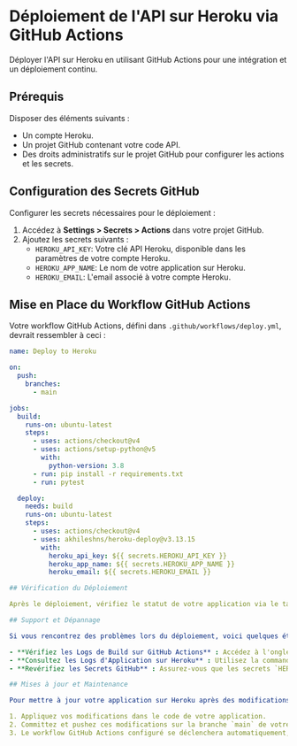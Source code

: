 # Déploiement de l'API sur Heroku via GitHub Actions

Déployer l'API sur Heroku en utilisant GitHub Actions pour une intégration et un déploiement continu.

## Prérequis

Disposer des éléments suivants :

- Un compte Heroku.
- Un projet GitHub contenant votre code API.
- Des droits administratifs sur le projet GitHub pour configurer les actions et les secrets.

## Configuration des Secrets GitHub

Configurer les secrets nécessaires pour le déploiement :

1. Accédez à **Settings > Secrets > Actions** dans votre projet GitHub.
2. Ajoutez les secrets suivants :
    - `HEROKU_API_KEY`: Votre clé API Heroku, disponible dans les paramètres de votre compte Heroku.
    - `HEROKU_APP_NAME`: Le nom de votre application sur Heroku.
    - `HEROKU_EMAIL`: L'email associé à votre compte Heroku.

## Mise en Place du Workflow GitHub Actions

Votre workflow GitHub Actions, défini dans `.github/workflows/deploy.yml`, devrait ressembler à ceci :

```yaml
name: Deploy to Heroku

on:
  push:
    branches:
      - main

jobs:
  build:
    runs-on: ubuntu-latest
    steps:
      - uses: actions/checkout@v4
      - uses: actions/setup-python@v5
        with:
          python-version: 3.8
      - run: pip install -r requirements.txt
      - run: pytest

  deploy:
    needs: build
    runs-on: ubuntu-latest
    steps:
      - uses: actions/checkout@v4
      - uses: akhileshns/heroku-deploy@v3.13.15
        with:
          heroku_api_key: ${{ secrets.HEROKU_API_KEY }}
          heroku_app_name: ${{ secrets.HEROKU_APP_NAME }}
          heroku_email: ${{ secrets.HEROKU_EMAIL }}

## Vérification du Déploiement

Après le déploiement, vérifiez le statut de votre application via le tableau de bord Heroku.

## Support et Dépannage

Si vous rencontrez des problèmes lors du déploiement, voici quelques étapes à suivre pour le dépannage :

- **Vérifiez les Logs de Build sur GitHub Actions** : Accédez à l'onglet "Actions" de votre dépôt GitHub pour trouver les logs du workflow de déploiement.
- **Consultez les Logs d'Application sur Heroku** : Utilisez la commande `heroku logs --tail` dans votre terminal pour voir les logs.
- **Revérifiez les Secrets GitHub** : Assurez-vous que les secrets `HEROKU_API_KEY`, `HEROKU_APP_NAME`, et `HEROKU_EMAIL` sont correctement configurés dans les secrets de votre dépôt GitHub.

## Mises à jour et Maintenance

Pour mettre à jour votre application sur Heroku après des modifications :

1. Appliquez vos modifications dans le code de votre application.
2. Committez et pushez ces modifications sur la branche `main` de votre dépôt GitHub.
3. Le workflow GitHub Actions configuré se déclenchera automatiquement, procédant au build et au déploiement des mises à jour sur Heroku.
